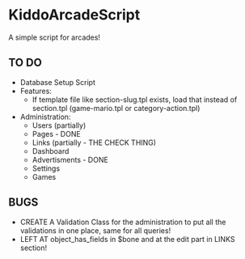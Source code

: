 KiddoArcadeScript
=================

A simple script for arcades!

## TO DO
- Database Setup Script
- Features:
	- If template file like section-slug.tpl exists, load that instead of section.tpl (game-mario.tpl or category-action.tpl)
- Administration:
	- Users (partially)
	- Pages - DONE
	- Links (partially - THE CHECK THING)
	- Dashboard
	- Advertisments - DONE
	- Settings
	- Games


## BUGS
- CREATE A Validation Class for the administration to put all the validations in one place, same for all queries!
- LEFT AT object_has_fields in $bone and at the edit part in LINKS section!
